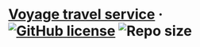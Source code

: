 # [Voyage travel service](https://creativerusbear.github.io/voyage/) &middot; [![GitHub license](https://img.shields.io/badge/license-MIT-green.svg)](https://github.com/CreativeRusBear/Voyage-travel-service/blob/master/LICENSE) ![Repo size](https://img.shields.io/github/repo-size/CreativeRusBear/Voyage-travel-service.svg)
 
